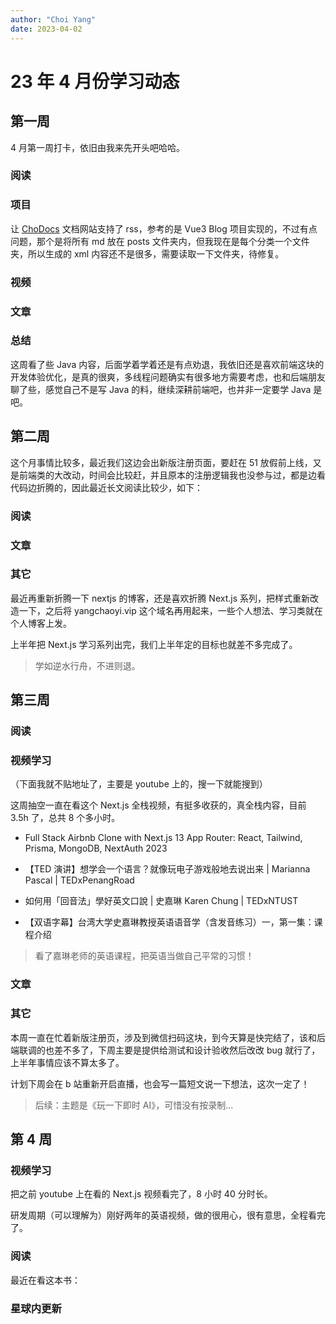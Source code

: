 ```yaml
---
author: "Choi Yang"
date: 2023-04-02
---
```


# 23 年 4 月份学习动态

## 第一周

4 月第一周打卡，依旧由我来先开头吧哈哈。

### 阅读

<CustomLink title='(一)玩命死磕 Java 内存模型（JMM）与 Volatile 关键字底层原理' desc='看完之后让我彻底放弃 Java 学习，还是喜欢 js，后续会考虑后端用 TypeORM 或者 Prisma' href='https://juejin.cn/post/6977323236186914852'/>

<CustomLink title='Docker 是怎么实现的？前端怎么用 Docker 做部署？' desc='感觉 docker 也还好学，最近了解到了 mac 比较好用的 OrbStack，准备今天下载下来玩一玩' href='https://juejin.cn/post/7137621606469222414'/>

<CustomLink title='测试妹子提了个 bug,为什么你多了个 options 请求？' desc='浏览器工作原理相关，简短的文章，挺有意思' href='https://juejin.cn/post/7206264862657445947'/>

### 项目

让 [ChoDocs](https://chodocs.cn/) 文档网站支持了 rss，参考的是 Vue3 Blog 项目实现的，不过有点问题，那个是将所有 md 放在 posts 文件夹内，但我现在是每个分类一个文件夹，所以生成的 xml 内容还不是很多，需要读取一下文件夹，待修复。

### 视频

<CustomLink title='【编程】给你的 Next.js 项目优雅地添加 sitemap' desc='许久未更新了，就拿前不久遇到的问题录制了视频，虽然长视频没啥人看，关键还是锻炼下自己吧' href='https://www.bilibili.com/video/BV1JN411P7Dk/'/>

### 文章

<CustomLink title='标题：关于标准化规范这件事' desc='工作感悟' href='https://t.zsxq.com/0ck6paA5E'/>
<CustomLink title='标题：项目推荐专栏 | 开篇' desc='从带做项目到提供项目技术支持服务' href='https://t.zsxq.com/0cf6tPpVA'/>

<CustomLink title='标题：Vue3 项目：疫情数据可视化' desc='推荐的第一期' href='https://t.zsxq.com/0cS6xGRhJ'/>

<CustomLink title='标题：本周的科技资讯（每周末发布）' desc='' href='https://t.zsxq.com/0cmo2QBEt'/>

### 总结

这周看了些 Java 内容，后面学着学着还是有点劝退，我依旧还是喜欢前端这块的开发体验优化，是真的很爽，多线程问题确实有很多地方需要考虑，也和后端朋友聊了些，感觉自己不是写 Java 的料，继续深耕前端吧，也并非一定要学 Java 是吧。

## 第二周

这个月事情比较多，最近我们这边会出新版注册页面，要赶在 51 放假前上线，又是前端类的大改动，时间会比较赶，并且原本的注册逻辑我也没参与过，都是边看代码边折腾的，因此最近长文阅读比较少，如下：

### 阅读

<CustomLink title='The biggest Next.js boilerplates of 2023' desc='' href='https://theodorusclarence.com/blog/nextjs-boilerplate-2023'/>

<CustomLink title='前端依赖治理：代码分析工具开发实战（3/17）' desc='' href='https://juejin.cn/book/7202598408815640631'/>

### 文章

<CustomLink title='最近觉得比较有趣的内容' desc='' href='https://t.zsxq.com/0djKIsHmD'/>

<CustomLink title='A 厂 和 T 厂，我的一些思考' desc='' href='https://t.zsxq.com/0ddTtsPLB'/>

<CustomLink title='每周信息流（2）' desc='' href='https://t.zsxq.com/0dPDQPxaw'/>

### 其它

最近再重新折腾一下 nextjs 的博客，还是喜欢折腾 Next.js 系列，把样式重新改造一下，之后将 yangchaoyi.vip 这个域名再用起来，一些个人想法、学习类就在个人博客上发。

上半年把 Next.js 学习系列出完，我们上半年定的目标也就差不多完成了。

> 学如逆水行舟，不进则退。

## 第三周

### 阅读

<CustomLink title='《小王子》' href='https://weread.qq.com/web/bookDetail/04e32e30534c9404e504598'/>

<CustomLink title='放心，前端死不了' desc='' href='https://juejin.cn/post/7224325360598302781'/>

### 视频学习

（下面我就不贴地址了，主要是 youtube 上的，搜一下就能搜到）

这周抽空一直在看这个 Next.js 全栈视频，有挺多收获的，真全栈内容，目前 3.5h 了，总共 8 个多小时。

- Full Stack Airbnb Clone with Next.js 13 App Router: React, Tailwind, Prisma, MongoDB, NextAuth 2023

- 【TED 演讲】想学会一个语言？就像玩电子游戏般地去说出来 | Marianna Pascal | TEDxPenangRoad

- 如何用「回音法」學好英文口說 | 史嘉琳 Karen Chung | TEDxNTUST

- 【双语字幕】台湾大学史嘉琳教授英语语音学（含发音练习）一，第一集：课程介绍

> 看了嘉琳老师的英语课程，把英语当做自己平常的习惯！

### 文章

<CustomLink title='让《小王子》永远活在我们心中' desc='' href='https://t.zsxq.com/0duW1ieLZ'/>

### 其它

本周一直在忙着新版注册页，涉及到微信扫码这块，到今天算是快完结了，该和后端联调的也差不多了，下周主要是提供给测试和设计验收然后改改 bug 就行了，上半年事情应该不算太多了。

计划下周会在 b 站重新开启直播，也会写一篇短文说一下想法，这次一定了！

> 后续：主题是《玩一下即时 AI》，可惜没有按录制...

## 第 4 周

### 视频学习

把之前 youtube 上在看的 Next.js 视频看完了，8 小时 40 分时长。

<CustomLink title='Full Stack Airbnb Clone with Next.js 13 App Router: React, Tailwind, Prisma, MongoDB, NextAuth 2023' desc='' href='https://www.youtube.com/watch?v=c_-b_isI4vg'/>

研发周期（可以理解为）刚好两年的英语视频，做的很用心，很有意思，全程看完了。

<CustomLink title='【罗肖尼】如何永远学会一个单词？' desc='' href='https://www.bilibili.com/video/BV1ns4y1A7fj/?vd_source=9b6c8716136aceeb3992f47f96111dd8'/>

### 阅读

最近在看这本书：

<CustomLink title='《趁着年轻，我偏要勉强》' desc='' href='https://weread.qq.com/web/bookDetail/03632890729fc921036eaf1'/>

### 星球内更新

<CustomLink title='关键词：Auto-GPT'  href='https://t.zsxq.com/0dwprPd2I'/>

<CustomLink title='解答提问' href='https://t.zsxq.com/0djbQ8X2I' desc='up 好，这次又攒了几个问题来找你解答啦 1.关于怎么看书的问题 开始学习 C++后我是直接看书学，现在书快看完了，但感觉收获特别少，让我慢慢描述一下这个问题...'/>

<CustomLink title='解答提问'  href='https://t.zsxq.com/0d33HX0nz' desc='向大佬请教一些问题
1.如何看别人项目的代码以及找到他的优点，拿到自己项目使用呢
2.学习过于依赖视频怎么办，看官方文档感觉有些点不好懂'/>

<CustomLink title='解答提问'  href='https://t.zsxq.com/0dkGo6wxr' desc='想问一下有没有那种比较全乎的对后端请求解析之类的文章，因为在公司写原生小程序...'/>

<CustomLink title='球友分享：前端仔的自话自说'  href='https://t.zsxq.com/0dJOzD60M' desc='五一放假，不想出去人挤人，看到 up 知识星球更新，所以也把偷懒没发的文章发一下...'/>
